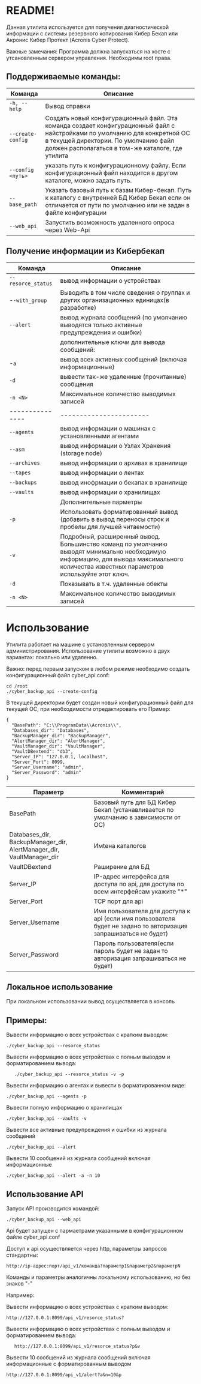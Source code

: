 ﻿# README!

Данная утилита используется для получения диагностической информации с системы резервного копирования Кибер Бекап или Акронис Кибер Протект (Acronis Cyber Protect).

Важные замечания:
Программа должна запускаться на хосте с утсановленным сервером управления.
Необходимы root права.


## Поддерживаемые команды:

|     Команда     | Описание|
|--|--|
|`-h, --help`| Вывод справки|
|`--create-config`|  Создать новый конфигурационный файл. Эта команда создает конфигурационный файл с найстройками по умолчанию для конкретной ОС в текущей директории. По умолчанию файл должен располагаться в том-же каталоге, где утилита|
|`--config <путь>` |указать путь к конфигурационному файлу. Если конфигурационный файл находится в другом каталоге, можно задать путь.|
|`--base_path` |Указать базовый путь к базам Кибер-бекап. Путь к каталогу с внутренней БД Кибер Бекап если он отличается от пути по умолчанию или не задан в файле конфигурации|
|`--web_api` |Запустить возможность удаленного опроса через Web-Api|

## Получение информации из Кибербекап
|Команда| Описание|
|--|--|
| `--resorce_status` | вывод информации о устройствах|
|-`-with_group` |Выводить в том числе сведения о группах и других организационных единицах(в разработке)|
|`--alert`|вывод журнала сообщений (по умолчанию выводятся только активные предупреждения и ошибки)|
||дополнительные ключи для вывода сообщений:|
|-`a`|вывод всех активных сообщений (включая информационные)|
|`-d`|вывести так-же удаленные (прочитанные) сообщения|
|`-n <N>`| Максимальное количество выводимых записей|
|---------------|-----------------------|
|`--agents`|вывод информации о машинах с установленными агентами|
|`--asm` |вывод информации о Узлах Хранения (storage node)|
|`--archives`|вывод информации о архивах в хранилище|
|`--tapes`|вывод информации о лентах|
|`--backups`|вывод инофрмации о бекапах в хранилище|
|`--vaults`|вывод информации о хранилищах|
||Дополнительные парметры|
|`-p`|Использовать форматированный вывод (добавить в вывод переносы строк и пробелы для лучшей читаемости)|
|`-v` |Подробный, расширенный вывод. Большинство команд по умолчанию выводят минимально необходимую информацию, для вывода максимального количества известных параметров используйте этот ключ.|
|`-d`| Показывать в т.ч. удаленные обекты
|`-n <N>` | Максимальное количество выводимых записей|

                

# Использование
Утилита работает на машине с установленным сервером администрирования. Использование утилиты возможно в двух вариантах: локально или удаленно.

Важно: перед первым запуском в любом режиме необходимо создать конфигурационный файл cyber_api.conf:

    cd /root
    ./cyber_backup_api --create-config

В текущей директории будет создан новый конфигурационный файл для текущей ОС, при необходимости отредактировать его
Пример:

    {
      "BasePath": "C:\\ProgramData\\Acronis\\",
      "Databases_dir": "Databases",
      "BackupManager_dir": "BackupManager",
      "AlertManager_dir": "AlertManager",
      "VaultManager_dir": "VaultManager",
      "VaultDBextend": "db3",
      "Server_IP": "127.0.0.1, localhost",
      "Server_Port": 8099,
      "Server_Username": "admin",
      "Server_Password": "admin"
    }
|Параметр| Комментарий  |
|--|--|
| BasePath |  Базовый путь для БД Кибер Бекап (устанавливается по умолчанию в зависимости от ОС)|
|Databases_dir, BackupManager_dir, AlertManager_dir, VaultManager_dir| Имtена каталогов |
|VaultDBextend| Раширение для БД|
|Server_IP| IP-адрес интерфейса для доступа по api, для доступа по всем интерфейсам укажите "*"|
|Server_Port| TCP порт для api|
|Server_Username| Имя пользователя для доступа к api (если имя пользователя будет не задано то авторизация запрашиваться не будет) |
|Server_Password |  Пароль пользователя(если пароль будет не задан то авторизация запрашиваться не будет)|

## Локальное использование 
При локальном использовании вывод осуществляется в консоль

## Примеры:

Вывести информацию о всех устройствах с кратким выводом:

    ./cyber_backup_api --resorce_status

Вывести информацию о всех устройствах с полным выводом и форматированием вывода:
 

       ./cyber_backup_api --resorce_status -v -p

Вывести информацию о агентах и вывести в форматированном виде:

    ./cyber_backup_api --agents -p
Вывести полную информацию о хранилищах

    ./cyber_backup_api --vaults -v
Вывести все активные предупреждения и ошибки из журнала сообщений

    ./cyber_backup_api --alert

Вывести 10 сообщений из журнала сообщений включая информационные

    ./cyber_backup_api --alert -a -n 10



## Использование API

Запуск API производится командой:

    ./cyber_backup_api --web_api
Api будет запущен с пармаетрами указанными в конфигурационном файле cyber_api.conf

Доступ к api осуществляется через http, параметры запросов стандартны:

    http://ip-адрес:порт/api_v1/команда?параметр1&параметр2&параметрN

Команды и параметры аналогичны локальному использованию, но без знаков "-"

Например:

Вывести информацию о всех устройствах с кратким выводом:

    http://127.0.0.1:8099/api_v1/resorce_status?

Вывести информацию о всех устройствах с полным выводом и форматированием вывода:

       http://127.0.0.1:8099/api_v1/resorce_status?p&v

Вывести 10 сообщений из журнала сообщений включая информационные с форматированным выводом

    http://127.0.0.1:8099/api_v1/alert?a&n=10&p


